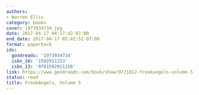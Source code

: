 ```yaml
---
authors:
- Warren Ellis
category: books
cover: 1973934734.jpg
date: 2017-04-17 04:17:42-07:00
end_date: 2017-04-17 05:42:52-07:00
format: paperback
ids:
  goodreads: '1973934734'
  isbn_10: '1592911153'
  isbn_13: '9781592911158'
link: https://www.goodreads.com/book/show/9721812-freakangels-volume-5
status: read
title: FreakAngels, Volume 5
---
```


